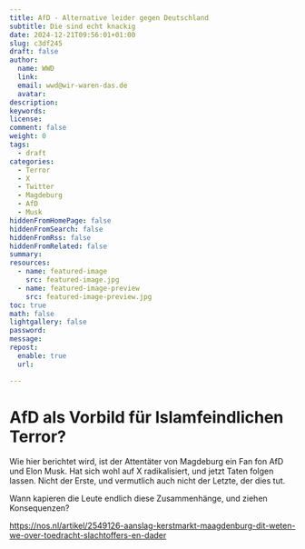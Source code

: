 ```yaml
---
title: AfD - Alternative leider gegen Deutschland
subtitle: Die sind echt knackig
date: 2024-12-21T09:56:01+01:00
slug: c3df245
draft: false
author:
  name: WWD
  link: 
  email: wwd@wir-waren-das.de
  avatar:
description:
keywords:
license:
comment: false
weight: 0
tags:
  - draft
categories:
  - Terror
  - X
  - Twitter
  - Magdeburg
  - AfD
  - Musk
hiddenFromHomePage: false
hiddenFromSearch: false
hiddenFromRss: false
hiddenFromRelated: false
summary:
resources:
  - name: featured-image
    src: featured-image.jpg
  - name: featured-image-preview
    src: featured-image-preview.jpg
toc: true
math: false
lightgallery: false
password:
message:
repost:
  enable: true
  url:

---
```

<!--more-->
# AfD als Vorbild für Islamfeindlichen Terror?

Wie hier berichtet wird, ist der Attentäter von Magdeburg ein Fan fon AfD und Elon Musk. Hat sich wohl auf X radikalisiert, und jetzt Taten folgen lassen. Nicht der Erste, und vermutlich auch nicht der Letzte, der dies tut.

Wann kapieren die Leute endlich diese Zusammenhänge, und ziehen Konsequenzen?

https://nos.nl/artikel/2549126-aanslag-kerstmarkt-maagdenburg-dit-weten-we-over-toedracht-slachtoffers-en-dader
